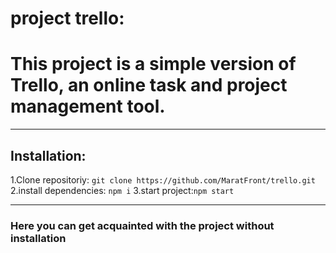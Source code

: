 # project trello:

# This project is a simple version of Trello, an online task and project management tool.

---

## Installation:

1.Clone repositoriy: `git clone https://github.com/MaratFront/trello.git`
2.install dependencies: `npm i`
3.start project:`npm start`

---

### Here you can get acquainted with the project without installation

[trello]: (https://trello-nine.vercel.app/)
